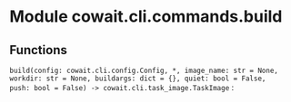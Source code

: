Module cowait.cli.commands.build
================================

Functions
---------

    
`build(config: cowait.cli.config.Config, *, image_name: str = None, workdir: str = None, buildargs: dict = {}, quiet: bool = False, push: bool = False) ‑> cowait.cli.task_image.TaskImage`
: